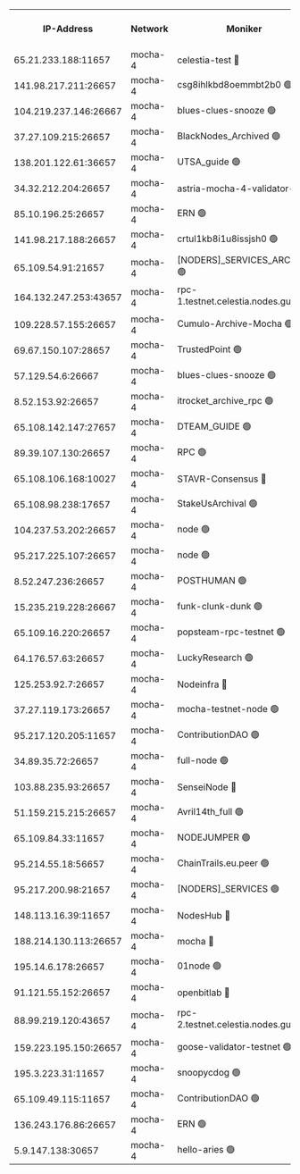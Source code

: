 


<table><tr><th>IP-Address</th><th>Network</th><th>Moniker</th><th>Latest Block Height</th><th>Earliest Block Height</th><th>Catching Up</th><th>Tx Index</th><th>Voting Power</th><th>Version</th><th>Scan Time</th></tr><tr><td>65.21.233.188:11657</td><td>mocha-4</td><td>celestia-test 🔴</td><td>4263323</td><td>0</td><td>False</td><td>on</td><td>1000010</td><td>3.2.0-mocha</td><td>2025-01-20T12:04:45.055548544UTC</td></tr><tr><td>141.98.217.211:26657</td><td>mocha-4</td><td>csg8ihlkbd8oemmbt2b0 🟢</td><td>4263291</td><td>1</td><td>False</td><td>on</td><td>0</td><td>3.2.0</td><td>2025-01-20T12:02:06.856194584UTC</td></tr><tr><td>104.219.237.146:26667</td><td>mocha-4</td><td>blues-clues-snooze 🟢</td><td>4263292</td><td>1</td><td>False</td><td>off</td><td>0</td><td>3.2.0-mocha</td><td>2025-01-20T12:02:07.589465623UTC</td></tr><tr><td>37.27.109.215:26657</td><td>mocha-4</td><td>BlackNodes_Archived 🟢</td><td>4263293</td><td>1</td><td>False</td><td>off</td><td>0</td><td>3.2.0</td><td>2025-01-20T12:02:16.103374343UTC</td></tr><tr><td>138.201.122.61:36657</td><td>mocha-4</td><td>UTSA_guide 🟢</td><td>4263294</td><td>1</td><td>False</td><td>on</td><td>0</td><td>3.2.0</td><td>2025-01-20T12:02:20.554245396UTC</td></tr><tr><td>34.32.212.204:26657</td><td>mocha-4</td><td>astria-mocha-4-validator-1 🔴</td><td>4263294</td><td>1</td><td>False</td><td>on</td><td>10509044</td><td>3.1.1</td><td>2025-01-20T12:02:20.875174429UTC</td></tr><tr><td>85.10.196.25:26657</td><td>mocha-4</td><td>ERN 🟢</td><td>4263296</td><td>1</td><td>False</td><td>on</td><td>0</td><td>3.2.0-mocha</td><td>2025-01-20T12:02:27.638933394UTC</td></tr><tr><td>141.98.217.188:26657</td><td>mocha-4</td><td>crtul1kb8i1u8issjsh0 🟢</td><td>4263299</td><td>1</td><td>False</td><td>on</td><td>0</td><td>3.2.0</td><td>2025-01-20T12:02:42.644972601UTC</td></tr><tr><td>65.109.54.91:21657</td><td>mocha-4</td><td>[NODERS]_SERVICES_ARCHIVE 🟢</td><td>4263303</td><td>1</td><td>False</td><td>on</td><td>0</td><td>3.2.0-mocha</td><td>2025-01-20T12:03:04.692123191UTC</td></tr><tr><td>164.132.247.253:43657</td><td>mocha-4</td><td>rpc-1.testnet.celestia.nodes.guru 🟢</td><td>4263306</td><td>1</td><td>False</td><td>on</td><td>0</td><td>3.0.2</td><td>2025-01-20T12:03:17.439572033UTC</td></tr><tr><td>109.228.57.155:26657</td><td>mocha-4</td><td>Cumulo-Archive-Mocha 🟢</td><td>4263309</td><td>1</td><td>False</td><td>on</td><td>0</td><td>3.2.0-mocha</td><td>2025-01-20T12:03:36.449788523UTC</td></tr><tr><td>69.67.150.107:28657</td><td>mocha-4</td><td>TrustedPoint 🟢</td><td>4263310</td><td>1</td><td>False</td><td>on</td><td>0</td><td>3.2.0</td><td>2025-01-20T12:03:39.222577528UTC</td></tr><tr><td>57.129.54.6:26667</td><td>mocha-4</td><td>blues-clues-snooze 🟢</td><td>4263311</td><td>1</td><td>False</td><td>off</td><td>0</td><td>3.2.0-mocha</td><td>2025-01-20T12:03:44.010223718UTC</td></tr><tr><td>8.52.153.92:26657</td><td>mocha-4</td><td>itrocket_archive_rpc 🟢</td><td>4263316</td><td>1</td><td>False</td><td>on</td><td>0</td><td>3.2.0</td><td>2025-01-20T12:04:09.195908993UTC</td></tr><tr><td>65.108.142.147:27657</td><td>mocha-4</td><td>DTEAM_GUIDE 🟢</td><td>4263318</td><td>1</td><td>False</td><td>on</td><td>0</td><td>3.2.0</td><td>2025-01-20T12:04:22.488293091UTC</td></tr><tr><td>89.39.107.130:26657</td><td>mocha-4</td><td>RPC 🟢</td><td>4263318</td><td>1</td><td>False</td><td>on</td><td>0</td><td>3.2.0-mocha</td><td>2025-01-20T12:04:22.813348208UTC</td></tr><tr><td>65.108.106.168:10027</td><td>mocha-4</td><td>STAVR-Consensus 🔴</td><td>4263322</td><td>1</td><td>False</td><td>on</td><td>102504</td><td>3.2.0-mocha</td><td>2025-01-20T12:04:40.189969761UTC</td></tr><tr><td>65.108.98.238:17657</td><td>mocha-4</td><td>StakeUsArchival 🟢</td><td>4263323</td><td>1</td><td>False</td><td>off</td><td>0</td><td>3.2.0</td><td>2025-01-20T12:04:47.765840130UTC</td></tr><tr><td>104.237.53.202:26657</td><td>mocha-4</td><td>node 🟢</td><td>4263324</td><td>1</td><td>False</td><td>on</td><td>0</td><td>3.0.0-mocha</td><td>2025-01-20T12:04:49.080787547UTC</td></tr><tr><td>95.217.225.107:26657</td><td>mocha-4</td><td>node 🟢</td><td>4263324</td><td>1</td><td>False</td><td>on</td><td>0</td><td>3.2.0-mocha</td><td>2025-01-20T12:04:52.338850999UTC</td></tr><tr><td>8.52.247.236:26657</td><td>mocha-4</td><td>POSTHUMAN 🟢</td><td>4263325</td><td>1</td><td>False</td><td>on</td><td>0</td><td>3.2.0</td><td>2025-01-20T12:04:57.327391356UTC</td></tr><tr><td>15.235.219.228:26667</td><td>mocha-4</td><td>funk-clunk-dunk 🟢</td><td>4263328</td><td>1</td><td>False</td><td>off</td><td>0</td><td>3.2.0-mocha</td><td>2025-01-20T12:05:09.120826097UTC</td></tr><tr><td>65.109.16.220:26657</td><td>mocha-4</td><td>popsteam-rpc-testnet 🟢</td><td>4263329</td><td>1</td><td>False</td><td>on</td><td>0</td><td>3.2.0-mocha</td><td>2025-01-20T12:05:16.176929090UTC</td></tr><tr><td>64.176.57.63:26657</td><td>mocha-4</td><td>LuckyResearch 🟢</td><td>4263300</td><td>1582001</td><td>False</td><td>off</td><td>0</td><td>3.2.0</td><td>2025-01-20T12:02:49.916885531UTC</td></tr><tr><td>125.253.92.7:26657</td><td>mocha-4</td><td>Nodeinfra 🔴</td><td>4263300</td><td>2070001</td><td>False</td><td>on</td><td>500001</td><td>3.2.0</td><td>2025-01-20T12:02:48.497571208UTC</td></tr><tr><td>37.27.119.173:26657</td><td>mocha-4</td><td>mocha-testnet-node 🟢</td><td>4263322</td><td>2631379</td><td>False</td><td>on</td><td>0</td><td>3.1.1-mocha</td><td>2025-01-20T12:04:39.821788994UTC</td></tr><tr><td>95.217.120.205:11657</td><td>mocha-4</td><td>ContributionDAO 🟢</td><td>4263324</td><td>2723055</td><td>False</td><td>on</td><td>0</td><td>3.1.1</td><td>2025-01-20T12:04:51.543904938UTC</td></tr><tr><td>34.89.35.72:26657</td><td>mocha-4</td><td>full-node 🟢</td><td>3140052</td><td>2766149</td><td>False</td><td>on</td><td>0</td><td>2.1.2</td><td>2025-01-20T12:05:03.805167114UTC</td></tr><tr><td>103.88.235.93:26657</td><td>mocha-4</td><td>SenseiNode 🔴</td><td>4263311</td><td>2968001</td><td>False</td><td>off</td><td>100007</td><td>3.2.0-mocha</td><td>2025-01-20T12:03:45.188470210UTC</td></tr><tr><td>51.159.215.215:26657</td><td>mocha-4</td><td>Avril14th_full 🟢</td><td>4263317</td><td>3022001</td><td>False</td><td>on</td><td>0</td><td>3.2.0</td><td>2025-01-20T12:04:13.991122214UTC</td></tr><tr><td>65.109.84.33:11657</td><td>mocha-4</td><td>NODEJUMPER 🟢</td><td>4263324</td><td>3214501</td><td>False</td><td>off</td><td>0</td><td>3.0.0-mocha</td><td>2025-01-20T12:04:51.948304964UTC</td></tr><tr><td>95.214.55.18:56657</td><td>mocha-4</td><td>ChainTrails.eu.peer 🟢</td><td>4263295</td><td>3249501</td><td>False</td><td>on</td><td>0</td><td>3.2.0</td><td>2025-01-20T12:02:23.291191937UTC</td></tr><tr><td>95.217.200.98:21657</td><td>mocha-4</td><td>[NODERS]_SERVICES 🟢</td><td>4263291</td><td>3453468</td><td>False</td><td>on</td><td>0</td><td>3.2.0-mocha</td><td>2025-01-20T12:02:06.457516192UTC</td></tr><tr><td>148.113.16.39:11657</td><td>mocha-4</td><td>NodesHub 🔴</td><td>4263312</td><td>4142378</td><td>False</td><td>on</td><td>107152</td><td>3.2.0</td><td>2025-01-20T12:03:48.118638254UTC</td></tr><tr><td>188.214.130.113:26657</td><td>mocha-4</td><td>mocha 🔴</td><td>4263299</td><td>4163991</td><td>False</td><td>off</td><td>100001</td><td>3.2.0</td><td>2025-01-20T12:02:47.125972313UTC</td></tr><tr><td>195.14.6.178:26657</td><td>mocha-4</td><td>01node 🟢</td><td>4263316</td><td>4176001</td><td>False</td><td>on</td><td>0</td><td>3.2.0</td><td>2025-01-20T12:04:11.614794889UTC</td></tr><tr><td>91.121.55.152:26657</td><td>mocha-4</td><td>openbitlab 🔴</td><td>4263297</td><td>4177001</td><td>False</td><td>off</td><td>501058</td><td>3.1.1</td><td>2025-01-20T12:02:36.131295420UTC</td></tr><tr><td>88.99.219.120:43657</td><td>mocha-4</td><td>rpc-2.testnet.celestia.nodes.guru 🟢</td><td>4263321</td><td>4178037</td><td>False</td><td>on</td><td>0</td><td>3.2.0-mocha</td><td>2025-01-20T12:04:37.420230670UTC</td></tr><tr><td>159.223.195.150:26657</td><td>mocha-4</td><td>goose-validator-testnet 🟢</td><td>4263330</td><td>4180501</td><td>False</td><td>on</td><td>0</td><td>3.2.0</td><td>2025-01-20T12:05:19.328899678UTC</td></tr><tr><td>195.3.223.31:11657</td><td>mocha-4</td><td>snoopycdog 🟢</td><td>4263331</td><td>4208501</td><td>False</td><td>off</td><td>0</td><td>3.0.2</td><td>2025-01-20T12:05:25.853755270UTC</td></tr><tr><td>65.109.49.115:11657</td><td>mocha-4</td><td>ContributionDAO 🟢</td><td>4263310</td><td>4257590</td><td>False</td><td>off</td><td>0</td><td>3.1.1</td><td>2025-01-20T12:03:39.626209708UTC</td></tr><tr><td>136.243.176.86:26657</td><td>mocha-4</td><td>ERN 🟢</td><td>4263323</td><td>4258501</td><td>False</td><td>off</td><td>0</td><td>3.2.0-mocha</td><td>2025-01-20T12:04:48.118125500UTC</td></tr><tr><td>5.9.147.138:30657</td><td>mocha-4</td><td>hello-aries 🟢</td><td>4263308</td><td>4260501</td><td>False</td><td>off</td><td>0</td><td>3.2.0</td><td>2025-01-20T12:03:27.927601001UTC</td></tr></table>